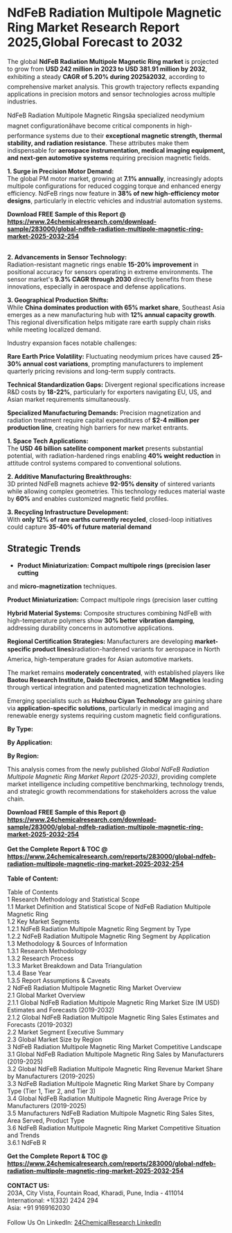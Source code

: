 <h1>NdFeB Radiation Multipole Magnetic Ring Market Research Report 2025,Global Forecast to 2032</h1><p>The global <strong>NdFeB Radiation Multipole Magnetic Ring market</strong> is projected to grow from <strong>USD 242 million in 2023 to USD 381.91 million by 2032</strong>, exhibiting a steady <strong>CAGR of 5.20% during 2025â2032</strong>, according to comprehensive market analysis. This growth trajectory reflects expanding applications in precision motors and sensor technologies across multiple industries.</p><p>NdFeB Radiation Multipole Magnetic Ringsâa specialized neodymium magnet configurationâhave become critical components in high-performance systems due to their <strong>exceptional magnetic strength, thermal stability, and radiation resistance</strong>. These attributes make them indispensable for <strong>aerospace instrumentation, medical imaging equipment, and next-gen automotive systems</strong> requiring precision magnetic fields.</p><p><strong>1. Surge in Precision Motor Demand:</strong><br>
The global PM motor market, growing at <strong>7.1% annually</strong>, increasingly adopts multipole configurations for reduced cogging torque and enhanced energy efficiency. NdFeB rings now feature in <strong>38% of new high-efficiency motor designs</strong>, particularly in electric vehicles and industrial automation systems.</p><div><b>Download FREE Sample of this Report @ 
            <a href="https://www.24chemicalresearch.com/download-sample/283000/global-ndfeb-radiation-multipole-magnetic-ring-market-2025-2032-254">
            https://www.24chemicalresearch.com/download-sample/283000/global-ndfeb-radiation-multipole-magnetic-ring-market-2025-2032-254</a></b></div><br><p><strong>2. Advancements in Sensor Technology:</strong><br>
Radiation-resistant magnetic rings enable <strong>15-20% improvement</strong> in positional accuracy for sensors operating in extreme environments. The sensor market's <strong>9.3% CAGR through 2030</strong> directly benefits from these innovations, especially in aerospace and defense applications.</p><p><strong>3. Geographical Production Shifts:</strong><br>
While <strong>China dominates production with 65% market share</strong>, Southeast Asia emerges as a new manufacturing hub with <strong>12% annual capacity growth</strong>. This regional diversification helps mitigate rare earth supply chain risks while meeting localized demand.</p><p>Industry expansion faces notable challenges:</p><p><strong>Rare Earth Price Volatility:</strong> Fluctuating neodymium prices have caused <strong>25-30% annual cost variations</strong>, prompting manufacturers to implement quarterly pricing revisions and long-term supply contracts.</p><p><strong>Technical Standardization Gaps:</strong> Divergent regional specifications increase R&amp;D costs by <strong>18-22%</strong>, particularly for exporters navigating EU, US, and Asian market requirements simultaneously.</p><p><strong>Specialized Manufacturing Demands:</strong> Precision magnetization and radiation treatment require capital expenditures of <strong>$2-4 million per production line</strong>, creating high barriers for new market entrants.</p><p><strong>1. Space Tech Applications:</strong><br>
The <strong>USD 46 billion satellite component market</strong> presents substantial potential, with radiation-hardened rings enabling <strong>40% weight reduction</strong> in attitude control systems compared to conventional solutions.</p><p><strong>2. Additive Manufacturing Breakthroughs:</strong><br>
3D printed NdFeB magnets achieve <strong>92-95% density</strong> of sintered variants while allowing complex geometries. This technology reduces material waste by <strong>60%</strong> and enables customized magnetic field profiles.</p><p><strong>3. Recycling Infrastructure Development:</strong><br>
With <strong>only 12% of rare earths currently recycled</strong>, closed-loop initiatives could capture <strong>35-40% of future material demand

<h2><strong>Strategic Trends</strong></h2>

<ul>
	<li>
	<p><strong>Product Miniaturization:</strong> Compact multipole rings (precision laser cutting</p></li></ul></strong> and <strong>micro-magnetization</strong> techniques.</p><p><strong>Product Miniaturization:</strong> Compact multipole rings (precision laser cutting</p><p><strong>Hybrid Material Systems:</strong> Composite structures combining NdFeB with high-temperature polymers show <strong>30% better vibration damping</strong>, addressing durability concerns in automotive applications.</p><p><strong>Regional Certification Strategies:</strong> Manufacturers are developing <strong>market-specific product lines</strong>âradiation-hardened variants for aerospace in North America, high-temperature grades for Asian automotive markets.</p><p>The market remains <strong>moderately concentrated</strong>, with established players like <strong>Baotou Research Institute, Daido Electronics, and SDM Magnetics</strong> leading through vertical integration and patented magnetization technologies.</p><p>Emerging specialists such as <strong>Huizhou Ciyan Technology</strong> are gaining share via <strong>application-specific solutions</strong>, particularly in medical imaging and renewable energy systems requiring custom magnetic field configurations.</p><p><strong>By Type:</strong></p><p><strong>By Application:</strong></p><p><strong>By Region:</strong></p><p>This analysis comes from the newly published <em>Global NdFeB Radiation Multipole Magnetic Ring Market Report (2025-2032)</em>, providing complete market intelligence including competitive benchmarking, technology trends, and strategic growth recommendations for stakeholders across the value chain.</p><div><b>Download FREE Sample of this Report @ 
            <a href="https://www.24chemicalresearch.com/download-sample/283000/global-ndfeb-radiation-multipole-magnetic-ring-market-2025-2032-254">
            https://www.24chemicalresearch.com/download-sample/283000/global-ndfeb-radiation-multipole-magnetic-ring-market-2025-2032-254</a></b></div><br><div><b>Get the Complete Report & TOC @ 
            <a href="https://www.24chemicalresearch.com/reports/283000/global-ndfeb-radiation-multipole-magnetic-ring-market-2025-2032-254">
            https://www.24chemicalresearch.com/reports/283000/global-ndfeb-radiation-multipole-magnetic-ring-market-2025-2032-254</a></b></div><br>
            <b>Table of Content:</b><p>Table of Contents<br />
1 Research Methodology and Statistical Scope<br />
1.1 Market Definition and Statistical Scope of NdFeB Radiation Multipole Magnetic Ring<br />
1.2 Key Market Segments<br />
1.2.1 NdFeB Radiation Multipole Magnetic Ring Segment by Type<br />
1.2.2 NdFeB Radiation Multipole Magnetic Ring Segment by Application<br />
1.3 Methodology & Sources of Information<br />
1.3.1 Research Methodology<br />
1.3.2 Research Process<br />
1.3.3 Market Breakdown and Data Triangulation<br />
1.3.4 Base Year<br />
1.3.5 Report Assumptions & Caveats<br />
2 NdFeB Radiation Multipole Magnetic Ring Market Overview<br />
2.1 Global Market Overview<br />
2.1.1 Global NdFeB Radiation Multipole Magnetic Ring Market Size (M USD) Estimates and Forecasts (2019-2032)<br />
2.1.2 Global NdFeB Radiation Multipole Magnetic Ring Sales Estimates and Forecasts (2019-2032)<br />
2.2 Market Segment Executive Summary<br />
2.3 Global Market Size by Region<br />
3 NdFeB Radiation Multipole Magnetic Ring Market Competitive Landscape<br />
3.1 Global NdFeB Radiation Multipole Magnetic Ring Sales by Manufacturers (2019-2025)<br />
3.2 Global NdFeB Radiation Multipole Magnetic Ring Revenue Market Share by Manufacturers (2019-2025)<br />
3.3 NdFeB Radiation Multipole Magnetic Ring Market Share by Company Type (Tier 1, Tier 2, and Tier 3)<br />
3.4 Global NdFeB Radiation Multipole Magnetic Ring Average Price by Manufacturers (2019-2025)<br />
3.5 Manufacturers NdFeB Radiation Multipole Magnetic Ring Sales Sites, Area Served, Product Type<br />
3.6 NdFeB Radiation Multipole Magnetic Ring Market Competitive Situation and Trends<br />
3.6.1 NdFeB R</p><div><b>Get the Complete Report & TOC @ 
            <a href="https://www.24chemicalresearch.com/reports/283000/global-ndfeb-radiation-multipole-magnetic-ring-market-2025-2032-254">
            https://www.24chemicalresearch.com/reports/283000/global-ndfeb-radiation-multipole-magnetic-ring-market-2025-2032-254</a></b></div><br><b>CONTACT US:</b><br>
            203A, City Vista, Fountain Road, Kharadi, Pune, India - 411014<br>
            International: +1(332) 2424 294<br>
            Asia: +91 9169162030 <br><br>
            Follow Us On LinkedIn: <a href="https://www.linkedin.com/company/24chemicalresearch/">24ChemicalResearch LinkedIn</a>